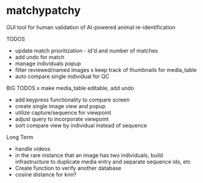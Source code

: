 # matchypatchy
GUI tool for human validation of AI-powered animal re-identification

TODOS 
 - update match prioritization - id'd and number of matches 
 - add undo for match
 - manage individuals popup
 - filter reviewed/named images
 x keep track of thumbnails for media_table
 - auto compare single individual for QC


BIG TODOS
 x make media_table editable, add undo
 - add keypress functionality to compare screen
 - create single image view and popup
 - utilize capture/sequence for viewpoint
 - adjust query to incorporate viewpoint
 - sort compare view by individual instead of sequence


Long Term
 - handle videos
 - in the rare instance that an image has two individuals, build infrastructure to duplicate media entry
   and separate sequence ids, etc
 - Create function to verify another database
 - cosine distance for knn?